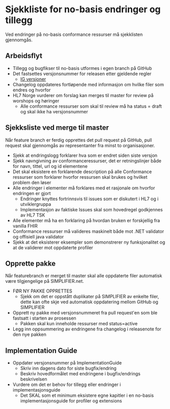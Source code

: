 # Sjekkliste for no-basis endringer og tillegg

Ved endringer på no-basis conformance ressurser må sjekklisten gjennomgås.

## Arbeidsflyt

* Tillegg og bugfikser til no-basis utformes i egen branch på GitHub
* Det fastsettes versjonsnummer for releasen etter gjeldende regler
  * [IG versjoner](ig-versioning.md)
* Changelog oppdateres fortløpende med informasjon om hvilke filer som endres og hvorfor
* HL7 Norge vurderer om forslag kan merges til master for review på worshops og høringer
  * Alle conformance ressurser som skal til review må ha status = draft og skal ikke ha versjonsnummer

## Sjekksliste ved merge til master

Når feature branch er ferdig opprettes det pull request på GitHub, pull request skal gjennomgås av representanter fra minst to organisasjoner.

* Sjekk at endringslogg forklarer hva som er endret siden siste versjon
* Sjekk navngivning av conformanceressurser, det er retningslinjer både for navn, tittel, url og id elementene
* Det skal eksistere en forklarende description på alle Conformance ressurser som forklarer hvorfor ressursen skal brukes og hvilket problem den løser
* Alle endringer i elementer må forklares med et rasjonale om hvorfor endringen er gjort
  * Endringer knyttes fortrinnsvis til issues som er diskutert i HL7 og i utviklergruppa
  * Implementasjon av faktiske Issues skal som hovedregel godkjennes av HL7 TSK
* Alle elementer må ha en forklaring på hvordan bruken er forskjellig fra vanilla FHIR
* Conformance ressurser må valideres maskinelt både mot .NET validator og offisiell java validator
* Sjekk at det eksisterer eksempler som demonstrerer ny funksjonalitet og at de validerer mot oppdaterte profiler

## Opprette pakke

Når featurebranch er merget til master skal alle oppdaterte filer automatisk være tilgjengelige på SIMPLIFIER.net.

* FØR NY PAKKE OPPRETTES
  * Sjekk om det er oppstått duplikater på SIMPLIFIER av enkelte filer, dette kan ofte skje ved automatisk oppdatering mellom GitHub og SIMPLIFIER
* Opprett ny pakke med versjonsnummeret fra pull request'en som ble fastsatt i starten av prosessen
  * Pakken skal kun inneholde ressurser med status=active
* Legg inn oppsummering av endringene fra changelog i releasenote for den nye pakken

## Implementation Guide

* Oppdater versjonsnummer på ImplementationGuide
  * Skriv inn dagens dato for siste bugfix/endring
  * Beskriv hovedformålet med endringene i bugfix/endrings beskrivelsen
* Vurdere om det er behov for tillegg eller endringer i implementasjonsguide
  * Det SKAL som et minimum eksistere egne kapitler i en no-basis implementasjonsguide for profiler og extensions
